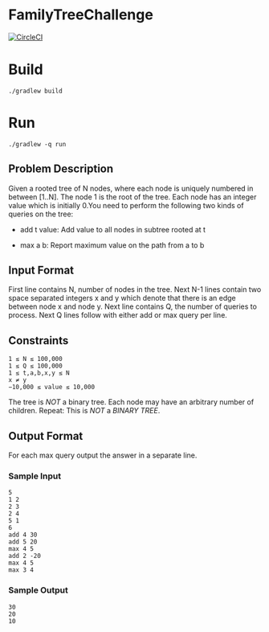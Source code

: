 # FamilyTreeChallenge

[![CircleCI](https://circleci.com/gh/carlso70/FamilyTreeChallenge.svg?style=shield&circle-token=1ef8009b58e654742383ca0de12783f85ee84c6d)](https://circleci.com/gh/carlso70/FamilyTreeChallenge)

# Build

```
./gradlew build
```

# Run

```
./gradlew -q run
 ```


Problem Description
-----

Given a rooted tree of N nodes, where each node is uniquely numbered in between [1..N]. The node 1 is the root of the tree. Each node has an integer value which is initially 0.You need to perform the following two kinds of queries on the tree:

* add t value: Add value to all nodes in subtree rooted at t

* max a b: Report maximum value on the path from a to b

## Input Format

First line contains N, number of nodes in the tree. Next N-1 lines contain two space separated 
integers x and y which denote that there is an edge between node x and node y. 
Next line contains Q, the number of queries to process. Next Q lines follow with either add or max query per line.

## Constraints 

```
1 ≤ N ≤ 100,000
1 ≤ Q ≤ 100,000
1 ≤ t,a,b,x,y ≤ N 
x ≠ y
−10,000 ≤ value ≤ 10,000
```

The tree is _NOT_ a binary tree. Each node may have an arbitrary number of children. Repeat: 
This is _NOT_ a _BINARY TREE_.

## Output Format

For each max query output the answer in a separate line.

### Sample Input
```
5 
1 2 
2 3 
2 4 
5 1 
6 
add 4 30 
add 5 20 
max 4 5 
add 2 -20 
max 4 5 
max 3 4
```

### Sample Output
```
30 
20 
10
```
